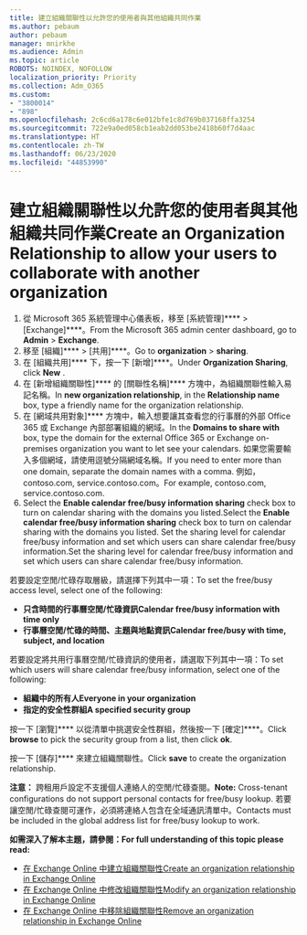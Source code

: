 ```yaml
---
title: 建立組織關聯性以允許您的使用者與其他組織共同作業
ms.author: pebaum
author: pebaum
manager: mnirkhe
ms.audience: Admin
ms.topic: article
ROBOTS: NOINDEX, NOFOLLOW
localization_priority: Priority
ms.collection: Adm_O365
ms.custom:
- "3800014"
- "898"
ms.openlocfilehash: 2c6cd6a178c6e012bfe1c8d769b037168ffa3254
ms.sourcegitcommit: 722e9a0ed058cb1eab2dd053be2418b60f7d4aac
ms.translationtype: HT
ms.contentlocale: zh-TW
ms.lasthandoff: 06/23/2020
ms.locfileid: "44853990"
---
```

# <a name="create-an-organization-relationship-to-allow-your-users-to-collaborate-with-another-organization"></a><span data-ttu-id="e0452-102">建立組織關聯性以允許您的使用者與其他組織共同作業</span><span class="sxs-lookup"><span data-stu-id="e0452-102">Create an Organization Relationship to allow your users to collaborate with another organization</span></span>

1. <span data-ttu-id="e0452-103">從 Microsoft 365 系統管理中心儀表板，移至 [系統管理]\*\*\*\*  >  [Exchange]\*\*\*\*。</span><span class="sxs-lookup"><span data-stu-id="e0452-103">From the Microsoft 365 admin center dashboard, go to **Admin** > **Exchange**.</span></span>
2. <span data-ttu-id="e0452-104">移至 [組織]\*\*\*\*  >  [共用]\*\*\*\*。</span><span class="sxs-lookup"><span data-stu-id="e0452-104">Go to **organization** > **sharing**.</span></span>
3. <span data-ttu-id="e0452-105">在 [組織共用]\*\*\*\* 下，按一下 [新增]\*\*\*\*。</span><span class="sxs-lookup"><span data-stu-id="e0452-105">Under **Organization Sharing**, click **New** .</span></span>
4. <span data-ttu-id="e0452-106">在 [新增組織關聯性]\*\*\*\* 的 [關聯性名稱]\*\*\*\* 方塊中，為組織關聯性輸入易記名稱。</span><span class="sxs-lookup"><span data-stu-id="e0452-106">In **new organization relationship**, in the **Relationship name** box, type a friendly name for the organization relationship.</span></span>
5. <span data-ttu-id="e0452-107">在 [網域共用對象]\*\*\*\* 方塊中，輸入想要讓其查看您的行事曆的外部 Office 365 或 Exchange 內部部署組織的網域。</span><span class="sxs-lookup"><span data-stu-id="e0452-107">In the **Domains to share with** box, type the domain for the external Office 365 or Exchange on-premises organization you want to let see your calendars.</span></span> <span data-ttu-id="e0452-108">如果您需要輸入多個網域，請使用逗號分隔網域名稱。</span><span class="sxs-lookup"><span data-stu-id="e0452-108">If you need to enter more than one domain, separate the domain names with a comma.</span></span> <span data-ttu-id="e0452-109">例如，contoso.com, service.contoso.com。</span><span class="sxs-lookup"><span data-stu-id="e0452-109">For example, contoso.com, service.contoso.com.</span></span>
6. <span data-ttu-id="e0452-110">Select the **Enable calendar free/busy information sharing** check box to turn on calendar sharing with the domains you listed.</span><span class="sxs-lookup"><span data-stu-id="e0452-110">Select the **Enable calendar free/busy information sharing** check box to turn on calendar sharing with the domains you listed.</span></span> <span data-ttu-id="e0452-111">Set the sharing level for calendar free/busy information and set which users can share calendar free/busy information.</span><span class="sxs-lookup"><span data-stu-id="e0452-111">Set the sharing level for calendar free/busy information and set which users can share calendar free/busy information.</span></span>  

<span data-ttu-id="e0452-112">若要設定空閒/忙碌存取層級，請選擇下列其中一項：</span><span class="sxs-lookup"><span data-stu-id="e0452-112">To set the free/busy access level, select one of the following:</span></span>

- <span data-ttu-id="e0452-113">**只含時間的行事曆空閒/忙碌資訊**</span><span class="sxs-lookup"><span data-stu-id="e0452-113">**Calendar free/busy information with time only**</span></span>
- <span data-ttu-id="e0452-114">**行事曆空閒/忙碌的時間、主題與地點資訊**</span><span class="sxs-lookup"><span data-stu-id="e0452-114">**Calendar free/busy with time, subject, and location**</span></span>  

 <span data-ttu-id="e0452-115">若要設定將共用行事曆空閒/忙碌資訊的使用者，請選取下列其中一項：</span><span class="sxs-lookup"><span data-stu-id="e0452-115">To set which users will share calendar free/busy information, select one of the following:</span></span>

- <span data-ttu-id="e0452-116">**組織中的所有人**</span><span class="sxs-lookup"><span data-stu-id="e0452-116">**Everyone in your organization**</span></span>
- <span data-ttu-id="e0452-117">**指定的安全性群組**</span><span class="sxs-lookup"><span data-stu-id="e0452-117">**A specified security group**</span></span>  

<span data-ttu-id="e0452-118">按一下 [瀏覽]\*\*\*\* 以從清單中挑選安全性群組，然後按一下 [確定]\*\*\*\*。</span><span class="sxs-lookup"><span data-stu-id="e0452-118">Click **browse** to pick the security group from a list, then click **ok**.</span></span>

<span data-ttu-id="e0452-119">按一下 [儲存]\*\*\*\* 來建立組織關聯性。</span><span class="sxs-lookup"><span data-stu-id="e0452-119">Click **save** to create the organization relationship.</span></span>  

<span data-ttu-id="e0452-120">**注意：** 跨租用戶設定不支援個人連絡人的空閒/忙碌查閱。</span><span class="sxs-lookup"><span data-stu-id="e0452-120">**Note:** Cross-tenant configurations do not support personal contacts for free/busy lookup.</span></span> <span data-ttu-id="e0452-121">若要讓空閒/忙碌查閱可運作，必須將連絡人包含在全域通訊清單中。</span><span class="sxs-lookup"><span data-stu-id="e0452-121">Contacts must be included in the global address list for free/busy lookup to work.</span></span>

<span data-ttu-id="e0452-122">**如需深入了解本主題，請參閱：**</span><span class="sxs-lookup"><span data-stu-id="e0452-122">**For full understanding of this topic please read:**</span></span>

- [<span data-ttu-id="e0452-123">在 Exchange Online 中建立組織關聯性</span><span class="sxs-lookup"><span data-stu-id="e0452-123">Create an organization relationship in Exchange Online</span></span>](https://docs.microsoft.com/exchange/sharing/organization-relationships/create-an-organization-relationship)
- [<span data-ttu-id="e0452-124">在 Exchange Online 中修改組織關聯性</span><span class="sxs-lookup"><span data-stu-id="e0452-124">Modify an organization relationship in Exchange Online</span></span>](https://docs.microsoft.com/exchange/sharing/organization-relationships/modify-an-organization-relationship)
- [<span data-ttu-id="e0452-125">在 Exchange Online 中移除組織關聯性</span><span class="sxs-lookup"><span data-stu-id="e0452-125">Remove an organization relationship in Exchange Online</span></span>](https://docs.microsoft.com/exchange/sharing/organization-relationships/remove-an-organization-relationship)

